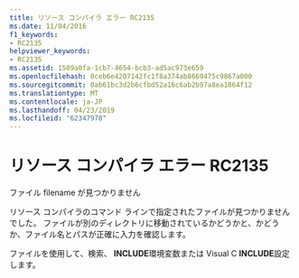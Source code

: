 ```yaml
---
title: リソース コンパイラ エラー RC2135
ms.date: 11/04/2016
f1_keywords:
- RC2135
helpviewer_keywords:
- RC2135
ms.assetid: 1509a0fa-1cb7-4654-bcb3-ad5ac973e659
ms.openlocfilehash: 0ceb6e4207142fc1f8a374ab8669475c9867a000
ms.sourcegitcommit: 0ab61bc3d2b6cfbd52a16c6ab2b97a8ea1864f12
ms.translationtype: MT
ms.contentlocale: ja-JP
ms.lasthandoff: 04/23/2019
ms.locfileid: "62347978"
---
```

# <a name="resource-compiler-error-rc2135"></a>リソース コンパイラ エラー RC2135

ファイル filename が見つかりません

リソース コンパイラのコマンド ラインで指定されたファイルが見つかりませんでした。 ファイルが別のディレクトリに移動されているかどうかと、かどうか、ファイル名とパスが正確に入力を確認します。

ファイルを使用して、検索、 **INCLUDE**環境変数または Visual C **INCLUDE**設定します。